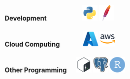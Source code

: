 #

## Development $~~~~~~~~~~~~~~~~~~~~~$ <img src="https://github.com/devicons/devicon/blob/master/icons/python/python-original.svg" height=50 /> <img src="https://github.com/devicons/devicon/blob/master/icons/apache/apache-original.svg" height=50 /> 

## Cloud Computing $~~~~~~~~~~~~~$ <img src="https://github.com/devicons/devicon/blob/master/icons/azure/azure-original.svg" height=50 /> <img src="https://github.com/devicons/devicon/blob/master/icons/amazonwebservices/amazonwebservices-original-wordmark.svg" height=50 />

## Other Programming $~~~~$ <img src="https://github.com/devicons/devicon/blob/master/icons/bash/bash-original.svg" height=50 /> <img src="https://github.com/devicons/devicon/blob/master/icons/postgresql/postgresql-original.svg" height=50 /> <img src="https://github.com/devicons/devicon/blob/master/icons/rstudio/rstudio-original.svg" height=50 />
